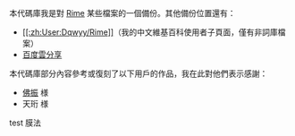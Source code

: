 本代碼庫我是對 [Rime](http://rime.im/) 某些檔案的一個備份。其他備份位置還有：
* [[[:zh:User:Dqwyy/Rime]]](http://zhwp.org/User:Dqwyy/Rime)（我的中文維基百科使用者子頁面，僅有非詞庫檔案）
* [百度雲分享](https://pan.baidu.com/s/1i4LC4lB)

本代碼庫部分內容參考或復刻了以下用戶的作品，我在此對他們表示感謝：
* [佛振](https://github.com/lotem) 様
* 天珩 様

test
膜法
